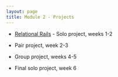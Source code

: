 ```yaml
---
layout: page
title: Module 2 - Projects
---
```


* [Relational Rails](./relational_rails/) - Solo project, weeks 1-2
<!-- * Solo project, weeks 1-2 -->
<!-- * [Adopt Don't Shop](https://github.com/turingschool-examples/adopt-dont-shop-7) - Pair project, week 2-3 -->
* Pair project, week 2-3
<!-- * [Little Esty Shop](https://github.com/turingschool-examples/little-shop-7) - Group project, weeks 4-5 -->
* Group project, weeks 4-5
<!-- * [Bulk Discounts](https://backend.turing.edu/module2/projects/bulk_discounts/) - Final solo project, week 6 -->
* Final solo project, week 6

